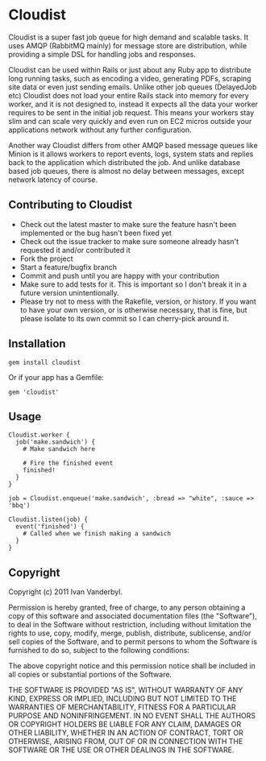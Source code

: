 Cloudist
========

Cloudist is a super fast job queue for high demand and scalable tasks. It uses AMQP (RabbitMQ mainly) for message store are
distribution, while providing a simple DSL for handling jobs and responses.

Cloudist can be used within Rails or just about any Ruby app to distribute long running tasks, such as encoding a video, generating PDFs, scraping site data
or even just sending emails. Unlike other job queues (DelayedJob etc) Cloudist does not load your entire Rails stack into memory for every worker, and it is not designed to, instead it
expects all the data your worker requires to be sent in the initial job request. This means your workers stay slim and can scale very quickly and even run on EC2 micros outside your applications
network without any further configuration.

Another way Cloudist differs from other AMQP based message queues like Minion is it allows workers to report events, logs, system stats and replies back to the application which distributed the
job. And unlike database based job queues, there is almost no delay between messages, except network latency of course.

Contributing to Cloudist
------------------------
 
* Check out the latest master to make sure the feature hasn't been implemented or the bug hasn't been fixed yet
* Check out the issue tracker to make sure someone already hasn't requested it and/or contributed it
* Fork the project
* Start a feature/bugfix branch
* Commit and push until you are happy with your contribution
* Make sure to add tests for it. This is important so I don't break it in a future version unintentionally.
* Please try not to mess with the Rakefile, version, or history. If you want to have your own version, or is otherwise necessary, that is fine, but please isolate to its own commit so I can cherry-pick around it.

Installation
------------

    gem install cloudist
    

Or if your app has a Gemfile:
    
    gem 'cloudist'

Usage
-----

    Cloudist.worker {
      job('make.sandwich') {
        # Make sandwich here
        
        # Fire the finished event
        finished!
      }
    }
    
    job = Cloudist.enqueue('make.sandwich', :bread => "white", :sauce => 'bbq')
    
    Cloudist.listen(job) {
      event('finished') {
        # Called when we finish making a sandwich
      }
    }
    
Copyright
---------

Copyright (c) 2011 Ivan Vanderbyl. 

Permission is hereby granted, free of charge, to any person obtaining
a copy of this software and associated documentation files (the
"Software"), to deal in the Software without restriction, including
without limitation the rights to use, copy, modify, merge, publish,
distribute, sublicense, and/or sell copies of the Software, and to
permit persons to whom the Software is furnished to do so, subject to
the following conditions:

The above copyright notice and this permission notice shall be
included in all copies or substantial portions of the Software.

THE SOFTWARE IS PROVIDED "AS IS", WITHOUT WARRANTY OF ANY KIND,
EXPRESS OR IMPLIED, INCLUDING BUT NOT LIMITED TO THE WARRANTIES OF
MERCHANTABILITY, FITNESS FOR A PARTICULAR PURPOSE AND
NONINFRINGEMENT. IN NO EVENT SHALL THE AUTHORS OR COPYRIGHT HOLDERS BE
LIABLE FOR ANY CLAIM, DAMAGES OR OTHER LIABILITY, WHETHER IN AN ACTION
OF CONTRACT, TORT OR OTHERWISE, ARISING FROM, OUT OF OR IN CONNECTION
WITH THE SOFTWARE OR THE USE OR OTHER DEALINGS IN THE SOFTWARE.

